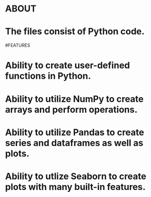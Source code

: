 # ABOUT
# The files consist of Python code.

#FEATURES
# Ability to create user-defined functions in Python.
# Ability to utilize NumPy to create arrays and perform operations.
# Ability to utilize Pandas to create series and dataframes as well as plots.
# Ability to utlize Seaborn to create plots with many built-in features.
